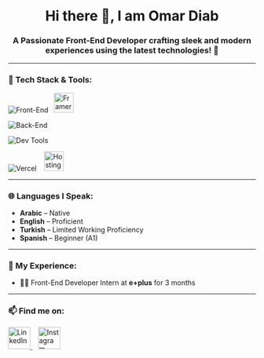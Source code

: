 <h1 align="center">Hi there 👋, I am <span>Omar Diab</span></h1>
<h3 align="center">A Passionate Front-End Developer crafting sleek and modern experiences using the latest technologies! 🚀</h3>

---

### 🚀 Tech Stack & Tools:

<!-- Front-End Technologies -->
<p align="start">
  <img src="https://skillicons.dev/icons?i=html,css,js,ts,react,nextjs,redux,jest,pug,sass,bootstrap,tailwind" alt="Front-End" />
  &nbsp
  <img src="https://raw.githubusercontent.com/rahulbanerjee26/githubAboutMeGenerator/main/icons/framer.svg" alt="Framer Motion" height="40" />
</p>

<!-- Back-End Technologies -->
<p align="start">
  <img src="https://skillicons.dev/icons?i=python,cpp,prisma,postgresql" alt="Back-End" />
</p>

<!-- Dev Tools -->
<p align="start">
  <img src="https://skillicons.dev/icons?i=git,github,postman,gulp,linux" alt="Dev Tools" />
</p>

<!-- Hosting Platforms -->
<p align="start">
  <img src="https://skillicons.dev/icons?i=vercel" alt="Vercel" />
  &nbsp;&nbsp;
  <img src="https://cdn.worldvectorlogo.com/logos/hostinger.svg" alt="Hostinger" height="40" />
</p>

---

### 🌐 Languages I Speak:
- **Arabic** – Native  
- **English** – Proficient  
- **Turkish** – Limited Working Proficiency  
- **Spanish** – Beginner (A1)

---

### 💼 My Experience:
- 🧑‍💻 Front-End Developer Intern at **e+plus** for 3 months

---

### 📫 Find me on:
<p align="start">
  <a href="https://www.linkedin.com/in/omar-diab-756b0b306/" target="_blank">
    <img src="https://skillicons.dev/icons?i=linkedin" height="45" alt="LinkedIn" />
  </a>
  &nbsp;&nbsp;
  <a href="https://www.instagram.com/omardiab.10" target="_blank">
    <img src="https://skillicons.dev/icons?i=instagram" height="45" alt="Instagram" />
  </a>
</p>
